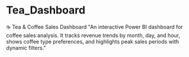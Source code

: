 # Tea_Dashboard
☕ Tea &amp; Coffee Sales Dashboard
"An interactive Power BI dashboard for coffee sales analysis.
It tracks revenue trends by month, day, and hour,
shows coffee type preferences,
and highlights peak sales periods with dynamic filters."
